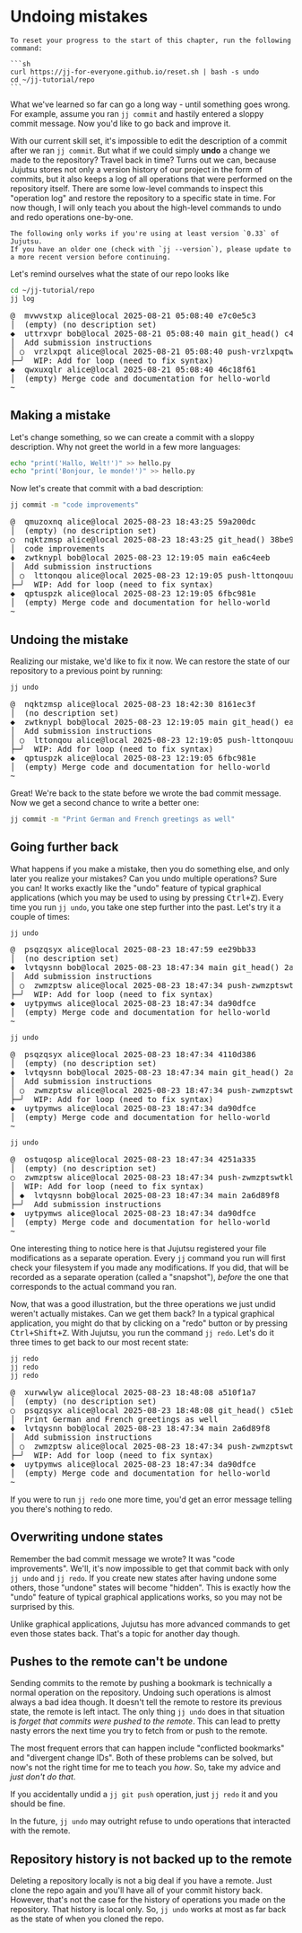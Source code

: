 # Undoing mistakes

````admonish reset title="Reset your progress" collapsible=true
To reset your progress to the start of this chapter, run the following command:

```sh
curl https://jj-for-everyone.github.io/reset.sh | bash -s undo
cd ~/jj-tutorial/repo
```
````

What we've learned so far can go a long way - until something goes wrong.
For example, assume you ran `jj commit` and hastily entered a sloppy commit message.
Now you'd like to go back and improve it.

With our current skill set, it's impossible to edit the description of a commit after we ran `jj commit`.
But what if we could simply **undo** a change we made to the repository?
Travel back in time?
Turns out we can, because Jujutsu stores not only a version history of our project in the form of commits, but it also keeps a log of all operations that were performed on the repository itself.
There are some low-level commands to inspect this "operation log" and restore the repository to a specific state in time.
For now though, I will only teach you about the high-level commands to undo and redo operations one-by-one.

```admonish warning title="This chapter requires Jujutsu v0.33"
The following only works if you're using at least version `0.33` of Jujutsu.
If you have an older one (check with `jj --version`), please update to a more recent version before continuing.
```

Let's remind ourselves what the state of our repo looks like

```sh
cd ~/jj-tutorial/repo
jj log
```

<!-- generated by aha script -->
<pre class="aha">
<span class="bold "></span><span class="bold green ">@</span>  <span class="bold "></span><span class="bold highlighted purple ">m</span><span class="bold highlighted dimgray ">vwvstxp</span><span class="bold "> </span><span class="bold yellow ">alice@local</span><span class="bold "> </span><span class="bold highlighted cyan ">2025-08-21 05:08:40</span><span class="bold "> </span><span class="bold highlighted blue ">e7</span><span class="bold highlighted dimgray ">c0e5c3</span><span class="bold "></span>
│  <span class="bold "></span><span class="bold highlighted green ">(empty)</span><span class="bold "> </span><span class="bold highlighted green ">(no description set)</span><span class="bold "></span>
<span class="bold "></span><span class="bold highlighted cyan ">◆</span>  <span class="bold "></span><span class="bold purple ">u</span><span class="highlighted dimgray ">ttrxvpr</span> <span class="yellow ">bob@local</span> <span class="cyan ">2025-08-21 05:08:40</span> <span class="purple ">main</span> <span class="green ">git_head()</span> <span class="bold "></span><span class="bold blue ">c</span><span class="highlighted dimgray ">43f2325</span>
│  Add submission instructions
│ ○  <span class="bold "></span><span class="bold purple ">v</span><span class="highlighted dimgray ">rzlxpqt</span> <span class="yellow ">alice@local</span> <span class="cyan ">2025-08-21 05:08:40</span> <span class="purple ">push-vrzlxpqtwosl</span> <span class="bold "></span><span class="bold blue ">e2</span><span class="highlighted dimgray ">1774c2</span>
├─╯  WIP: Add for loop (need to fix syntax)
<span class="bold "></span><span class="bold highlighted cyan ">◆</span>  <span class="bold "></span><span class="bold purple ">q</span><span class="highlighted dimgray ">wxuxqlr</span> <span class="yellow ">alice@local</span> <span class="cyan ">2025-08-21 05:08:40</span> <span class="bold "></span><span class="bold blue ">4</span><span class="highlighted dimgray ">6c18f61</span>
│  <span class="green ">(empty)</span> Merge code and documentation for hello-world
~
</pre>

## Making a mistake

Let's change something, so we can create a commit with a sloppy description.
Why not greet the world in a few more languages:

```sh
echo "print('Hallo, Welt!')" >> hello.py
echo "print('Bonjour, le monde!')" >> hello.py
```

Now let's create that commit with a bad description:

```sh
jj commit -m "code improvements"
```

<!-- generated by aha script -->
<pre class="aha">
<span class="bold "></span><span class="bold green ">@</span>  <span class="bold "></span><span class="bold highlighted purple ">qm</span><span class="bold highlighted dimgray ">uzoxnq</span><span class="bold "> </span><span class="bold yellow ">alice@local</span><span class="bold "> </span><span class="bold highlighted cyan ">2025-08-23 18:43:25</span><span class="bold "> </span><span class="bold highlighted blue ">5</span><span class="bold highlighted dimgray ">9a200dc</span><span class="bold "></span>
│  <span class="bold "></span><span class="bold highlighted green ">(empty)</span><span class="bold "> </span><span class="bold highlighted green ">(no description set)</span><span class="bold "></span>
○  <span class="bold "></span><span class="bold purple ">n</span><span class="highlighted dimgray ">qktzmsp</span> <span class="yellow ">alice@local</span> <span class="cyan ">2025-08-23 18:43:25</span> <span class="green ">git_head()</span> <span class="bold "></span><span class="bold blue ">3</span><span class="highlighted dimgray ">8be9036</span>
│  code improvements
<span class="bold "></span><span class="bold highlighted cyan ">◆</span>  <span class="bold "></span><span class="bold purple ">z</span><span class="highlighted dimgray ">wtknypl</span> <span class="yellow ">bob@local</span> <span class="cyan ">2025-08-23 12:19:05</span> <span class="purple ">main</span> <span class="bold "></span><span class="bold blue ">e</span><span class="highlighted dimgray ">a6c4eeb</span>
│  Add submission instructions
│ ○  <span class="bold "></span><span class="bold purple ">l</span><span class="highlighted dimgray ">ttonqou</span> <span class="yellow ">alice@local</span> <span class="cyan ">2025-08-23 12:19:05</span> <span class="purple ">push-lttonqouuwuo</span> <span class="bold "></span><span class="bold blue ">1</span><span class="highlighted dimgray ">ebfde14</span>
├─╯  WIP: Add for loop (need to fix syntax)
<span class="bold "></span><span class="bold highlighted cyan ">◆</span>  <span class="bold "></span><span class="bold purple ">qp</span><span class="highlighted dimgray ">tuspzk</span> <span class="yellow ">alice@local</span> <span class="cyan ">2025-08-23 12:19:05</span> <span class="bold "></span><span class="bold blue ">6</span><span class="highlighted dimgray ">fbc981e</span>
│  <span class="green ">(empty)</span> Merge code and documentation for hello-world
~
</pre>

## Undoing the mistake

Realizing our mistake, we'd like to fix it now.
We can restore the state of our repository to a previous point by running:

```sh
jj undo
```

<!-- generated by aha script -->
<pre class="aha">
<span class="bold "></span><span class="bold green ">@</span>  <span class="bold "></span><span class="bold highlighted purple ">n</span><span class="bold highlighted dimgray ">qktzmsp</span><span class="bold "> </span><span class="bold yellow ">alice@local</span><span class="bold "> </span><span class="bold highlighted cyan ">2025-08-23 18:42:30</span><span class="bold "> </span><span class="bold highlighted blue ">8</span><span class="bold highlighted dimgray ">161ec3f</span><span class="bold "></span>
│  <span class="bold "></span><span class="bold yellow ">(no description set)</span><span class="bold "></span>
<span class="bold "></span><span class="bold highlighted cyan ">◆</span>  <span class="bold "></span><span class="bold purple ">z</span><span class="highlighted dimgray ">wtknypl</span> <span class="yellow ">bob@local</span> <span class="cyan ">2025-08-23 12:19:05</span> <span class="purple ">main</span> <span class="green ">git_head()</span> <span class="bold "></span><span class="bold blue ">e</span><span class="highlighted dimgray ">a6c4eeb</span>
│  Add submission instructions
│ ○  <span class="bold "></span><span class="bold purple ">l</span><span class="highlighted dimgray ">ttonqou</span> <span class="yellow ">alice@local</span> <span class="cyan ">2025-08-23 12:19:05</span> <span class="purple ">push-lttonqouuwuo</span> <span class="bold "></span><span class="bold blue ">1</span><span class="highlighted dimgray ">ebfde14</span>
├─╯  WIP: Add for loop (need to fix syntax)
<span class="bold "></span><span class="bold highlighted cyan ">◆</span>  <span class="bold "></span><span class="bold purple ">q</span><span class="highlighted dimgray ">ptuspzk</span> <span class="yellow ">alice@local</span> <span class="cyan ">2025-08-23 12:19:05</span> <span class="bold "></span><span class="bold blue ">6</span><span class="highlighted dimgray ">fbc981e</span>
│  <span class="green ">(empty)</span> Merge code and documentation for hello-world
~
</pre>

Great!
We're back to the state before we wrote the bad commit message.
Now we get a second chance to write a better one:

```sh
jj commit -m "Print German and French greetings as well"
```

## Going further back

What happens if you make a mistake, then you do something else, and only later you realize your mistakes?
Can you undo multiple operations?
Sure you can!
It works exactly like the "undo" feature of typical graphical applications (which you may be used to using by pressing <kbd>Ctrl+Z</kbd>).
Every time you run `jj undo`, you take one step further into the past.
Let's try it a couple of times:

```sh
jj undo
```

<!-- generated by aha script -->
<pre class="aha">
<span class="bold "></span><span class="bold green ">@</span>  <span class="bold "></span><span class="bold highlighted purple ">p</span><span class="bold highlighted dimgray ">sqzqsyx</span><span class="bold "> </span><span class="bold yellow ">alice@local</span><span class="bold "> </span><span class="bold highlighted cyan ">2025-08-23 18:47:59</span><span class="bold "> </span><span class="bold highlighted blue ">e</span><span class="bold highlighted dimgray ">e29bb33</span><span class="bold "></span>
│  <span class="bold "></span><span class="bold yellow ">(no description set)</span><span class="bold "></span>
<span class="bold "></span><span class="bold highlighted cyan ">◆</span>  <span class="bold "></span><span class="bold purple ">l</span><span class="highlighted dimgray ">vtqysnn</span> <span class="yellow ">bob@local</span> <span class="cyan ">2025-08-23 18:47:34</span> <span class="purple ">main</span> <span class="green ">git_head()</span> <span class="bold "></span><span class="bold blue ">2</span><span class="highlighted dimgray ">a6d89f8</span>
│  Add submission instructions
│ ○  <span class="bold "></span><span class="bold purple ">z</span><span class="highlighted dimgray ">wmzptsw</span> <span class="yellow ">alice@local</span> <span class="cyan ">2025-08-23 18:47:34</span> <span class="purple ">push-zwmzptswtkly</span> <span class="bold "></span><span class="bold blue ">7</span><span class="highlighted dimgray ">3c28593</span>
├─╯  WIP: Add for loop (need to fix syntax)
<span class="bold "></span><span class="bold highlighted cyan ">◆</span>  <span class="bold "></span><span class="bold purple ">u</span><span class="highlighted dimgray ">ytpymws</span> <span class="yellow ">alice@local</span> <span class="cyan ">2025-08-23 18:47:34</span> <span class="bold "></span><span class="bold blue ">d</span><span class="highlighted dimgray ">a90dfce</span>
│  <span class="green ">(empty)</span> Merge code and documentation for hello-world
~
</pre>

```sh
jj undo
```

<!-- generated by aha script -->
<pre class="aha">
<span class="bold "></span><span class="bold green ">@</span>  <span class="bold "></span><span class="bold highlighted purple ">p</span><span class="bold highlighted dimgray ">sqzqsyx</span><span class="bold "> </span><span class="bold yellow ">alice@local</span><span class="bold "> </span><span class="bold highlighted cyan ">2025-08-23 18:47:34</span><span class="bold "> </span><span class="bold highlighted blue ">4</span><span class="bold highlighted dimgray ">110d386</span><span class="bold "></span>
│  <span class="bold "></span><span class="bold highlighted green ">(empty)</span><span class="bold "> </span><span class="bold highlighted green ">(no description set)</span><span class="bold "></span>
<span class="bold "></span><span class="bold highlighted cyan ">◆</span>  <span class="bold "></span><span class="bold purple ">l</span><span class="highlighted dimgray ">vtqysnn</span> <span class="yellow ">bob@local</span> <span class="cyan ">2025-08-23 18:47:34</span> <span class="purple ">main</span> <span class="green ">git_head()</span> <span class="bold "></span><span class="bold blue ">2</span><span class="highlighted dimgray ">a6d89f8</span>
│  Add submission instructions
│ ○  <span class="bold "></span><span class="bold purple ">z</span><span class="highlighted dimgray ">wmzptsw</span> <span class="yellow ">alice@local</span> <span class="cyan ">2025-08-23 18:47:34</span> <span class="purple ">push-zwmzptswtkly</span> <span class="bold "></span><span class="bold blue ">7</span><span class="highlighted dimgray ">3c28593</span>
├─╯  WIP: Add for loop (need to fix syntax)
<span class="bold "></span><span class="bold highlighted cyan ">◆</span>  <span class="bold "></span><span class="bold purple ">u</span><span class="highlighted dimgray ">ytpymws</span> <span class="yellow ">alice@local</span> <span class="cyan ">2025-08-23 18:47:34</span> <span class="bold "></span><span class="bold blue ">d</span><span class="highlighted dimgray ">a90dfce</span>
│  <span class="green ">(empty)</span> Merge code and documentation for hello-world
~
</pre>

```sh
jj undo
```

<!-- generated by aha script -->
<pre class="aha">
<span class="bold "></span><span class="bold green ">@</span>  <span class="bold "></span><span class="bold highlighted purple ">o</span><span class="bold highlighted dimgray ">stuqosp</span><span class="bold "> </span><span class="bold yellow ">alice@local</span><span class="bold "> </span><span class="bold highlighted cyan ">2025-08-23 18:47:34</span><span class="bold "> </span><span class="bold highlighted blue ">4</span><span class="bold highlighted dimgray ">251a335</span><span class="bold "></span>
│  <span class="bold "></span><span class="bold highlighted green ">(empty)</span><span class="bold "> </span><span class="bold highlighted green ">(no description set)</span><span class="bold "></span>
○  <span class="bold "></span><span class="bold purple ">z</span><span class="highlighted dimgray ">wmzptsw</span> <span class="yellow ">alice@local</span> <span class="cyan ">2025-08-23 18:47:34</span> <span class="purple ">push-zwmzptswtkly</span> <span class="green ">git_head()</span> <span class="bold "></span><span class="bold blue ">7</span><span class="highlighted dimgray ">3c28593</span>
│  WIP: Add for loop (need to fix syntax)
│ <span class="bold "></span><span class="bold highlighted cyan ">◆</span>  <span class="bold "></span><span class="bold purple ">l</span><span class="highlighted dimgray ">vtqysnn</span> <span class="yellow ">bob@local</span> <span class="cyan ">2025-08-23 18:47:34</span> <span class="purple ">main</span> <span class="bold "></span><span class="bold blue ">2</span><span class="highlighted dimgray ">a6d89f8</span>
├─╯  Add submission instructions
<span class="bold "></span><span class="bold highlighted cyan ">◆</span>  <span class="bold "></span><span class="bold purple ">u</span><span class="highlighted dimgray ">ytpymws</span> <span class="yellow ">alice@local</span> <span class="cyan ">2025-08-23 18:47:34</span> <span class="bold "></span><span class="bold blue ">d</span><span class="highlighted dimgray ">a90dfce</span>
│  <span class="green ">(empty)</span> Merge code and documentation for hello-world
~
</pre>

One interesting thing to notice here is that Jujutsu registered your file modifications as a separate operation.
Every `jj` command you run will first check your filesystem if you made any modifications.
If you did, that will be recorded as a separate operation (called a "snapshot"), _before_ the one that corresponds to the actual command you ran.

Now, that was a good illustration, but the three operations we just undid weren't actually mistakes.
Can we get them back?
In a typical graphical application, you might do that by clicking on a "redo" button or by pressing <kbd>Ctrl+Shift+Z</kbd>.
With Jujutsu, you run the command `jj redo`.
Let's do it three times to get back to our most recent state:

```sh
jj redo
jj redo
jj redo
```

<!-- generated by aha script -->
<pre class="aha">
<span class="bold "></span><span class="bold green ">@</span>  <span class="bold "></span><span class="bold highlighted purple ">x</span><span class="bold highlighted dimgray ">urwwlyw</span><span class="bold "> </span><span class="bold yellow ">alice@local</span><span class="bold "> </span><span class="bold highlighted cyan ">2025-08-23 18:48:08</span><span class="bold "> </span><span class="bold highlighted blue ">a</span><span class="bold highlighted dimgray ">510f1a7</span><span class="bold "></span>
│  <span class="bold "></span><span class="bold highlighted green ">(empty)</span><span class="bold "> </span><span class="bold highlighted green ">(no description set)</span><span class="bold "></span>
○  <span class="bold "></span><span class="bold purple ">p</span><span class="highlighted dimgray ">sqzqsyx</span> <span class="yellow ">alice@local</span> <span class="cyan ">2025-08-23 18:48:08</span> <span class="green ">git_head()</span> <span class="bold "></span><span class="bold blue ">c</span><span class="highlighted dimgray ">51eb57e</span>
│  Print German and French greetings as well
<span class="bold "></span><span class="bold highlighted cyan ">◆</span>  <span class="bold "></span><span class="bold purple ">l</span><span class="highlighted dimgray ">vtqysnn</span> <span class="yellow ">bob@local</span> <span class="cyan ">2025-08-23 18:47:34</span> <span class="purple ">main</span> <span class="bold "></span><span class="bold blue ">2</span><span class="highlighted dimgray ">a6d89f8</span>
│  Add submission instructions
│ ○  <span class="bold "></span><span class="bold purple ">z</span><span class="highlighted dimgray ">wmzptsw</span> <span class="yellow ">alice@local</span> <span class="cyan ">2025-08-23 18:47:34</span> <span class="purple ">push-zwmzptswtkly</span> <span class="bold "></span><span class="bold blue ">7</span><span class="highlighted dimgray ">3c28593</span>
├─╯  WIP: Add for loop (need to fix syntax)
<span class="bold "></span><span class="bold highlighted cyan ">◆</span>  <span class="bold "></span><span class="bold purple ">u</span><span class="highlighted dimgray ">ytpymws</span> <span class="yellow ">alice@local</span> <span class="cyan ">2025-08-23 18:47:34</span> <span class="bold "></span><span class="bold blue ">d</span><span class="highlighted dimgray ">a90dfce</span>
│  <span class="green ">(empty)</span> Merge code and documentation for hello-world
~
</pre>

If you were to run `jj redo` one more time, you'd get an error message telling you there's nothing to redo.

## Overwriting undone states

Remember the bad commit message we wrote?
It was "code improvements".
We'll, it's now impossible to get that commit back with only `jj undo` and `jj redo`.
If you create new states after having undone some others, those "undone" states will become "hidden".
This is exactly how the "undo" feature of typical graphical applications works, so you may not be surprised by this.

Unlike graphical applications, Jujutsu has more advanced commands to get even those states back.
That's a topic for another day though.

## Pushes to the remote can't be undone

Sending commits to the remote by pushing a bookmark is technically a normal operation on the repository.
Undoing such operations is almost always a bad idea though.
It doesn't tell the remote to restore its previous state, the remote is left intact.
The only thing `jj undo` does in that situation is _forget that commits were pushed to the remote_.
This can lead to pretty nasty errors the next time you try to fetch from or push to the remote.

The most frequent errors that can happen include "conflicted bookmarks" and "divergent change IDs".
Both of these problems can be solved, but now's not the right time for me to teach you _how_.
So, take my advice and _just don't do that_.

If you accidentally undid a `jj git push` operation, just `jj redo` it and you should be fine.

In the future, `jj undo` may outright refuse to undo operations that interacted with the remote.

## Repository history is not backed up to the remote

Deleting a repository locally is not a big deal if you have a remote.
Just clone the repo again and you'll have all of your commit history back.
However, that's not the case for the history of operations you made on the repository.
That history is local only.
So, `jj undo` works at most as far back as the state of when you cloned the repo.
